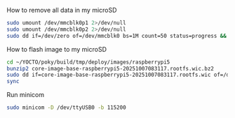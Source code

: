 How to remove all data in my microSD
```bash
sudo umount /dev/mmcblk0p1 2>/dev/null
sudo umount /dev/mmcblk0p2 2>/dev/null
sudo dd if=/dev/zero of=/dev/mmcblk0 bs=1M count=50 status=progress && sync
```

How to flash image to my microSD
```bash
cd ~/YOCTO/poky/build/tmp/deploy/images/raspberrypi5
bunzip2 core-image-base-raspberrypi5-20251007083117.rootfs.wic.bz2
sudo dd if=core-image-base-raspberrypi5-20251007083117.rootfs.wic of=/dev/mmcblk0 bs=4M status=progress conv=fsync
sync
```
Run minicom 
```bash
sudo minicom -D /dev/ttyUSB0 -b 115200
```
